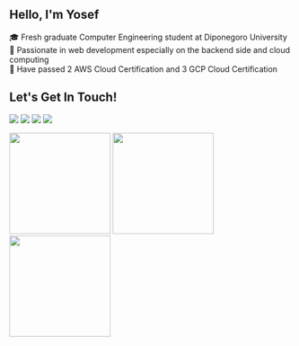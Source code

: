 ## Hello, I'm Yosef
🎓 Fresh graduate Computer Engineering student at Diponegoro University<br>
💪 Passionate in web development especially on the backend side and cloud computing<br>
📜 Have passed 2 AWS Cloud Certification and 3 GCP Cloud Certification<br>

## Let's Get In Touch!
[<img src="https://img.shields.io/badge/LinkedIn-0077B5?style=for-the-badge&logo=linkedin&logoColor=white" />](https://www.linkedin.com/in/yosefsatrioaji/)
<a href="mailto:contact@yosefsa.xyz"><img src="https://img.shields.io/badge/Gmail-D14836?style=for-the-badge&logo=gmail&logoColor=white" /></a>
<a href="https://yosefsa.xyz"><img src="https://img.shields.io/badge/website-000000?style=for-the-badge&logo=About.me&logoColor=white" /></a>
<a href="https://t.me/yosefsatrio26"><img src="https://img.shields.io/badge/Telegram-2CA5E0?style=for-the-badge&logo=telegram&logoColor=white" /></a>

<p>
  <img height="180em" src="https://github-readme-stats.vercel.app/api?username=yosefsatrioaji&show_icons=true&theme=dark">
  <img height="180em" src="https://github-readme-stats.vercel.app/api/top-langs/?username=yosefsatrioaji&layout=compact&theme=dark">
  <img height="180em" src="https://github-readme-stats.vercel.app/api/wakatime?username=@yosefsatrioaji&theme=dark">
</p>
